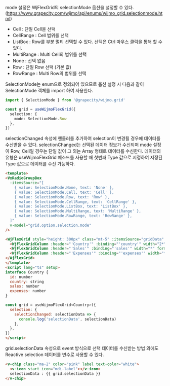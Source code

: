 mode 설정은 WjFlexGrid의 selectionMode 옵션을 설정할 수 있다. (https://www.grapecity.com/wijmo/api/enums/wijmo_grid.selectionmode.html)
- Cell : 단일 Cell을 선택
- CellRange : Cell 범위를 선택
- ListBox : Row를 부분 멀티 선택할 수 있다. 선택은 Ctrl 마우스 클릭을 통해 할 수 있다.
- MultiRange : Multi Cell의 범위를 선택
- None : 선택 없음
- Row : 단일 Row 선택 (기본 값)
- RowRange : Multi Row의 범위를 선택


SelectionMode는 enum으로 정의되어 있으므로 옵션 설정 시 다음과 같이 SelectionMode 객체를 import 하여 사용한다.

```typescript
import { SelectionMode } from '@grapecity/wijmo.grid'

const grid = useWijmoFlexGrid({
  selection: {
    mode: SelectionMode.Row
  },
})
```
selectionChanged 속성에 핸들러를 추가하여 selection이 변경될 경우에 데이터를 수신받을 수 있다.
selectionChanged는 선택된 데이터 정보가 수신되며 mode 설정이 Row, Cell일 경우는 단일 값이 그 외는 Array 형태로 데이터를 수신한다.
데이터의 유형은 useWijmoFlexGrid 메소드를 사용할 때 첫번째 Type 값으로 지정하여 지정된 Type 값으로 데이터를 수신 가능하다.

```html
<template>
<VxRadioGroupBox
  :itemsSource="[
    { value: SelectionMode.None, text: 'None' },
    { value: SelectionMode.Cell, text: 'Cell' },
    { value: SelectionMode.Row, text: 'Row' },
    { value: SelectionMode.CellRange, text: 'CellRange' },
    { value: SelectionMode.ListBox, text: 'ListBox' },
    { value: SelectionMode.MultiRange, text: 'MultiRange' },
    { value: SelectionMode.RowRange, text: 'RowRange' },
  ]"
  v-model="grid.option.selection.mode"
/>

<WjFlexGrid style="height: 300px" class="mt-5" :itemsSource="gridData" :initialized="grid.initialize">
  <WjFlexGridColumn :header="'Country'" :binding="'country'" width="2*" />
  <WjFlexGridColumn :header="'Sales'" :binding="'sales'" width="*" format="n2" />
  <WjFlexGridColumn :header="'Expenses'" :binding="'expenses'" width="*" format="n2" />
</WjFlexGrid>
</template>
<script lang="ts" setup>
interface Country {
  id: number
  country: string
  sales: number
  expenses: number
}

const grid = useWijmoFlexGrid<Country>({
  selection: {
    selectionChanged: selectionData => {
      console.log('selectionData', selectionData)
    },
  },
})
</script>
```

grid.selectionData 속성으로 event 방식으로 선택 데이터를 수신받는 방법 외에도 Reactive selection 데이터를 변수로 사용할 수 있다.
```html
<v-chip class="ma-2" color="pink" label text-color="white">
  <v-icon start icon="mdi-label"></v-icon>
  selectionData : {{ grid.selectionData }}
</v-chip>
```

